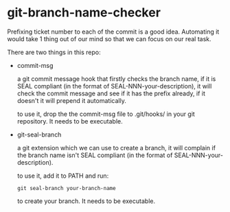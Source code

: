 git-branch-name-checker
=======================

Prefixing ticket number to each of the commit is a good
idea. Automating it would take 1 thing out of our mind so that we can
focus on our real task.

There are two things in this repo:

- commit-msg

  a git commit message hook that firstly checks the branch name, if it is
  SEAL compliant (in the format of SEAL-NNN-your-description), it will
  check the commit message and see if it has the prefix already, if it
  doesn't it will prepend it automatically.

  to use it, drop the the commit-msg file to .git/hooks/ in your git
  repository. It needs to be executable.

- git-seal-branch

  a git extension which we can use to create a branch, it will
  complain if the branch name isn't SEAL compliant (in the format of
  SEAL-NNN-your-description).

  to use it, add it to PATH and run:

  ```
  git seal-branch your-branch-name
  ```
  to create your branch. It needs to be executable.


